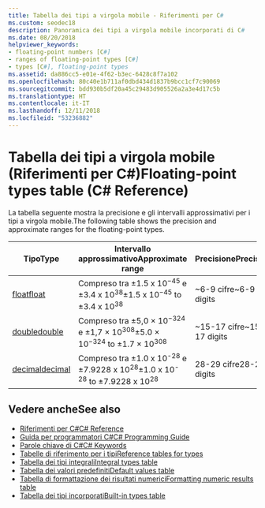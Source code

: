 ```yaml
---
title: Tabella dei tipi a virgola mobile - Riferimenti per C#
ms.custom: seodec18
description: Panoramica dei tipi a virgola mobile incorporati di C#
ms.date: 08/20/2018
helpviewer_keywords:
- floating-point numbers [C#]
- ranges of floating-point types [C#]
- types [C#], floating-point types
ms.assetid: da886cc5-e01e-4f62-b3ec-6428c8f7a102
ms.openlocfilehash: 80c40e1b711af0dbd434d1837b9bcc1cf7c90069
ms.sourcegitcommit: bdd930b5df20a45c29483d905526a2a3e4d17c5b
ms.translationtype: HT
ms.contentlocale: it-IT
ms.lasthandoff: 12/11/2018
ms.locfileid: "53236882"
---
```

# <a name="floating-point-types-table-c-reference"></a><span data-ttu-id="19588-103">Tabella dei tipi a virgola mobile (Riferimenti per C#)</span><span class="sxs-lookup"><span data-stu-id="19588-103">Floating-point types table (C# Reference)</span></span>

<span data-ttu-id="19588-104">La tabella seguente mostra la precisione e gli intervalli approssimativi per i tipi a virgola mobile.</span><span class="sxs-lookup"><span data-stu-id="19588-104">The following table shows the precision and approximate ranges for the floating-point types.</span></span>  
  
|<span data-ttu-id="19588-105">Tipo</span><span class="sxs-lookup"><span data-stu-id="19588-105">Type</span></span>|<span data-ttu-id="19588-106">Intervallo approssimativo</span><span class="sxs-lookup"><span data-stu-id="19588-106">Approximate range</span></span>|<span data-ttu-id="19588-107">Precisione</span><span class="sxs-lookup"><span data-stu-id="19588-107">Precision</span></span>|  
|----------|-----------------------|---------------|  
|[<span data-ttu-id="19588-108">float</span><span class="sxs-lookup"><span data-stu-id="19588-108">float</span></span>](float.md)|<span data-ttu-id="19588-109">Compreso tra ±1.5 x 10<sup>−45</sup> e ±3.4 x 10<sup>38</sup></span><span class="sxs-lookup"><span data-stu-id="19588-109">±1.5 x 10<sup>−45</sup> to ±3.4 x 10<sup>38</sup></span></span>|<span data-ttu-id="19588-110">~6-9 cifre</span><span class="sxs-lookup"><span data-stu-id="19588-110">~6-9 digits</span></span>|  
|[<span data-ttu-id="19588-111">double</span><span class="sxs-lookup"><span data-stu-id="19588-111">double</span></span>](double.md)|<span data-ttu-id="19588-112">Compreso tra ±5,0 × 10<sup>−324</sup> e ±1,7 × 10<sup>308</sup></span><span class="sxs-lookup"><span data-stu-id="19588-112">±5.0 × 10<sup>−324</sup> to ±1.7 × 10<sup>308</sup></span></span>|<span data-ttu-id="19588-113">~15-17 cifre</span><span class="sxs-lookup"><span data-stu-id="19588-113">~15-17 digits</span></span>|  
|[<span data-ttu-id="19588-114">decimal</span><span class="sxs-lookup"><span data-stu-id="19588-114">decimal</span></span>](decimal.md)|<span data-ttu-id="19588-115">Compreso tra ±1.0 x 10<sup>-28</sup> e ±7.9228 x 10<sup>28</sup></span><span class="sxs-lookup"><span data-stu-id="19588-115">±1.0 x 10<sup>-28</sup> to ±7.9228 x 10<sup>28</sup></span></span>|<span data-ttu-id="19588-116">28-29 cifre</span><span class="sxs-lookup"><span data-stu-id="19588-116">28-29 digits</span></span>|  
  
## <a name="see-also"></a><span data-ttu-id="19588-117">Vedere anche</span><span class="sxs-lookup"><span data-stu-id="19588-117">See also</span></span>

- [<span data-ttu-id="19588-118">Riferimenti per C#</span><span class="sxs-lookup"><span data-stu-id="19588-118">C# Reference</span></span>](../index.md)
- [<span data-ttu-id="19588-119">Guida per programmatori C#</span><span class="sxs-lookup"><span data-stu-id="19588-119">C# Programming Guide</span></span>](../../programming-guide/index.md)
- [<span data-ttu-id="19588-120">Parole chiave di C#</span><span class="sxs-lookup"><span data-stu-id="19588-120">C# Keywords</span></span>](index.md)
- [<span data-ttu-id="19588-121">Tabelle di riferimento per i tipi</span><span class="sxs-lookup"><span data-stu-id="19588-121">Reference tables for types</span></span>](reference-tables-for-types.md)
- [<span data-ttu-id="19588-122">Tabella dei tipi integrali</span><span class="sxs-lookup"><span data-stu-id="19588-122">Integral types table</span></span>](integral-types-table.md)
- [<span data-ttu-id="19588-123">Tabella dei valori predefiniti</span><span class="sxs-lookup"><span data-stu-id="19588-123">Default values table</span></span>](default-values-table.md)
- [<span data-ttu-id="19588-124">Tabella di formattazione dei risultati numerici</span><span class="sxs-lookup"><span data-stu-id="19588-124">Formatting numeric results table</span></span>](formatting-numeric-results-table.md)
- [<span data-ttu-id="19588-125">Tabella dei tipi incorporati</span><span class="sxs-lookup"><span data-stu-id="19588-125">Built-in types table</span></span>](built-in-types-table.md)
